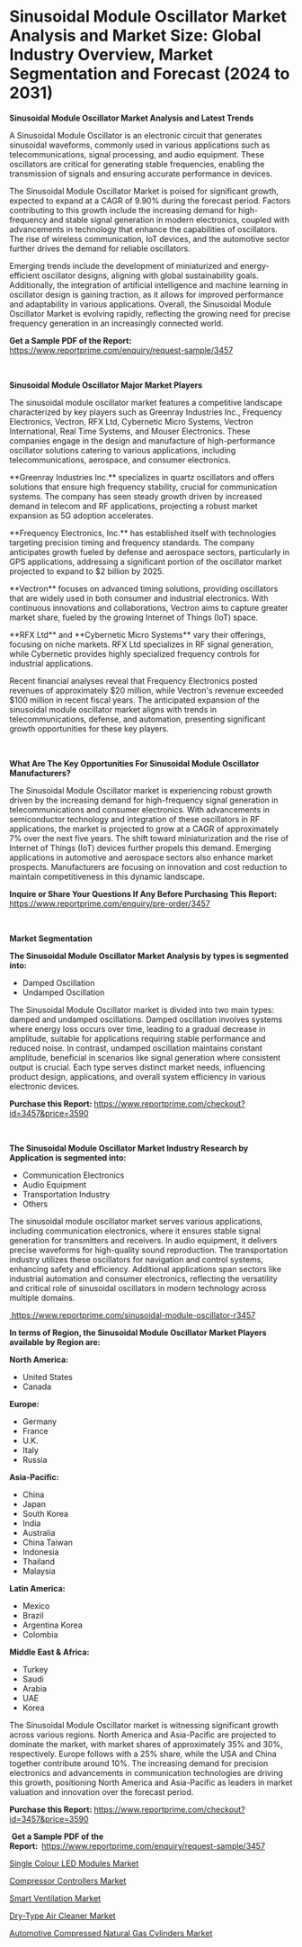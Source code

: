 <p><h1>Sinusoidal Module Oscillator Market Analysis and Market Size: Global Industry Overview, Market Segmentation and Forecast (2024 to 2031)</h1></p><p><strong>Sinusoidal Module Oscillator Market Analysis and Latest Trends</strong></p>
<p><p>A Sinusoidal Module Oscillator is an electronic circuit that generates sinusoidal waveforms, commonly used in various applications such as telecommunications, signal processing, and audio equipment. These oscillators are critical for generating stable frequencies, enabling the transmission of signals and ensuring accurate performance in devices.</p><p>The Sinusoidal Module Oscillator Market is poised for significant growth, expected to expand at a CAGR of 9.90% during the forecast period. Factors contributing to this growth include the increasing demand for high-frequency and stable signal generation in modern electronics, coupled with advancements in technology that enhance the capabilities of oscillators. The rise of wireless communication, IoT devices, and the automotive sector further drives the demand for reliable oscillators.</p><p>Emerging trends include the development of miniaturized and energy-efficient oscillator designs, aligning with global sustainability goals. Additionally, the integration of artificial intelligence and machine learning in oscillator design is gaining traction, as it allows for improved performance and adaptability in various applications. Overall, the Sinusoidal Module Oscillator Market is evolving rapidly, reflecting the growing need for precise frequency generation in an increasingly connected world.</p></p>
<p><strong>Get a Sample PDF of the Report:&nbsp;</strong> <a href="https://www.reportprime.com/enquiry/request-sample/3457">https://www.reportprime.com/enquiry/request-sample/3457</a></p>
<p>&nbsp;</p>
<p><strong>Sinusoidal Module Oscillator Major Market Players</strong></p>
<p><p>The sinusoidal module oscillator market features a competitive landscape characterized by key players such as Greenray Industries Inc., Frequency Electronics, Vectron, RFX Ltd, Cybernetic Micro Systems, Vectron International, Real Time Systems, and Mouser Electronics. These companies engage in the design and manufacture of high-performance oscillator solutions catering to various applications, including telecommunications, aerospace, and consumer electronics.</p><p>**Greenray Industries Inc.** specializes in quartz oscillators and offers solutions that ensure high frequency stability, crucial for communication systems. The company has seen steady growth driven by increased demand in telecom and RF applications, projecting a robust market expansion as 5G adoption accelerates.</p><p>**Frequency Electronics, Inc.** has established itself with technologies targeting precision timing and frequency standards. The company anticipates growth fueled by defense and aerospace sectors, particularly in GPS applications, addressing a significant portion of the oscillator market projected to expand to $2 billion by 2025.</p><p>**Vectron** focuses on advanced timing solutions, providing oscillators that are widely used in both consumer and industrial electronics. With continuous innovations and collaborations, Vectron aims to capture greater market share, fueled by the growing Internet of Things (IoT) space.</p><p>**RFX Ltd** and **Cybernetic Micro Systems** vary their offerings, focusing on niche markets. RFX Ltd specializes in RF signal generation, while Cybernetic provides highly specialized frequency controls for industrial applications. </p><p>Recent financial analyses reveal that Frequency Electronics posted revenues of approximately $20 million, while Vectron's revenue exceeded $100 million in recent fiscal years. The anticipated expansion of the sinusoidal module oscillator market aligns with trends in telecommunications, defense, and automation, presenting significant growth opportunities for these key players.</p></p>
<p>&nbsp;</p>
<p><strong>What Are The Key Opportunities For Sinusoidal Module Oscillator Manufacturers?</strong></p>
<p><p>The Sinusoidal Module Oscillator market is experiencing robust growth driven by the increasing demand for high-frequency signal generation in telecommunications and consumer electronics. With advancements in semiconductor technology and integration of these oscillators in RF applications, the market is projected to grow at a CAGR of approximately 7% over the next five years. The shift toward miniaturization and the rise of Internet of Things (IoT) devices further propels this demand. Emerging applications in automotive and aerospace sectors also enhance market prospects. Manufacturers are focusing on innovation and cost reduction to maintain competitiveness in this dynamic landscape.</p></p>
<p><strong>Inquire or Share Your Questions If Any Before Purchasing This Report:</strong> <a href="https://www.reportprime.com/enquiry/pre-order/3457">https://www.reportprime.com/enquiry/pre-order/3457</a></p>
<p>&nbsp;</p>
<p><strong>Market Segmentation</strong></p>
<p><strong>The Sinusoidal Module Oscillator Market Analysis by types is segmented into:</strong></p>
<p><ul><li>Damped Oscillation</li><li>Undamped Oscillation</li></ul></p>
<p><p>The Sinusoidal Module Oscillator market is divided into two main types: damped and undamped oscillations. Damped oscillation involves systems where energy loss occurs over time, leading to a gradual decrease in amplitude, suitable for applications requiring stable performance and reduced noise. In contrast, undamped oscillation maintains constant amplitude, beneficial in scenarios like signal generation where consistent output is crucial. Each type serves distinct market needs, influencing product design, applications, and overall system efficiency in various electronic devices.</p></p>
<p><strong>Purchase this Report:&nbsp;</strong><a href="https://www.reportprime.com/checkout?id=3457&price=3590">https://www.reportprime.com/checkout?id=3457&price=3590</a></p>
<p>&nbsp;</p>
<p><strong>The Sinusoidal Module Oscillator Market Industry Research by Application is segmented into:</strong></p>
<p><ul><li>Communication Electronics</li><li>Audio Equipment</li><li>Transportation Industry</li><li>Others</li></ul></p>
<p><p>The sinusoidal module oscillator market serves various applications, including communication electronics, where it ensures stable signal generation for transmitters and receivers. In audio equipment, it delivers precise waveforms for high-quality sound reproduction. The transportation industry utilizes these oscillators for navigation and control systems, enhancing safety and efficiency. Additional applications span sectors like industrial automation and consumer electronics, reflecting the versatility and critical role of sinusoidal oscillators in modern technology across multiple domains.</p></p>
<p><a href="https://www.reportprime.com/sinusoidal-module-oscillator-r3457">&nbsp;https://www.reportprime.com/sinusoidal-module-oscillator-r3457</a></p>
<p><strong>In terms of Region, the Sinusoidal Module Oscillator Market Players available by Region are:</strong></p>
<p>
    <p> <strong> North America: </strong>
        <ul>
            <li>United States</li>
            <li>Canada</li>
        </ul>
        </p> 
    <p> <strong> Europe: </strong>
        <ul>
            <li>Germany</li>
            <li>France</li>
            <li>U.K.</li>
            <li>Italy</li>
            <li>Russia</li>
        </ul>
        </p> 
    <p> <strong> Asia-Pacific: </strong>
        <ul>
            <li>China</li>
            <li>Japan</li>
            <li>South Korea</li>
            <li>India</li>
            <li>Australia</li>
            <li>China Taiwan</li>
            <li>Indonesia</li>
            <li>Thailand</li>
            <li>Malaysia</li>
        </ul>
        </p> 
    <p> <strong> Latin America: </strong>
        <ul>
            <li>Mexico</li>
            <li>Brazil</li>
            <li>Argentina Korea</li>
            <li>Colombia</li>
        </ul>
        </p> 
    <p> <strong> Middle East & Africa: </strong>
        <ul>
            <li>Turkey</li>
            <li>Saudi</li>
            <li>Arabia</li>
            <li>UAE</li>
            <li>Korea</li>
        </ul>
    </p>
    </p>
<p><p>The Sinusoidal Module Oscillator market is witnessing significant growth across various regions. North America and Asia-Pacific are projected to dominate the market, with market shares of approximately 35% and 30%, respectively. Europe follows with a 25% share, while the USA and China together contribute around 10%. The increasing demand for precision electronics and advancements in communication technologies are driving this growth, positioning North America and Asia-Pacific as leaders in market valuation and innovation over the forecast period.</p></p>
<p><strong>Purchase this Report: </strong><a href="https://www.reportprime.com/checkout?id=3457&price=3590">https://www.reportprime.com/checkout?id=3457&price=3590</a></p>
<p>&nbsp;<strong>Get a Sample PDF of the Report:&nbsp;&nbsp;</strong><a href="https://www.reportprime.com/enquiry/request-sample/3457">https://www.reportprime.com/enquiry/request-sample/3457</a></p>
<p><strong></strong></p>
<p><p><a href="https://github.com/mabutironaldo/Market-Research-Report-List-6/blob/main/single-colour-led-modules-market.md">Single Colour LED Modules Market</a></p><p><a href="https://www.linkedin.com/pulse/global-compressor-controllers-market-focus-application-hugoc?trackingId=kAuQZtH9SBi0U1R%2FTITelw%3D%3D">Compressor Controllers Market</a></p><p><a href="https://www.linkedin.com/pulse/smart-ventilation-market-global-regional-analysis-focus-vnjff?trackingId=ogR%2FXybqRA%2BZaMRUb6b26A%3D%3D">Smart Ventilation Market</a></p><p><a href="https://issuu.com/reportprime-2/docs/dry-type-air-cleaner-market-size-20_c033261925f71b">Dry-Type Air Cleaner Market</a></p><p><a href="https://issuu.com/reportprime-2/docs/automotive-compressed-natural-gas-c_1033b8b7b5aed4">Automotive Compressed Natural Gas Cylinders Market</a></p></p>